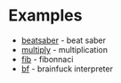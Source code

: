 # Examples

- [beatsaber](beatsaber.beatsaber) - beat saber
- [multiply](fib.beatsaber) - multiplication
- [fib](fib.beatsaber) - fibonnaci
- [bf](bf.beatsaber) - brainfuck interpreter
